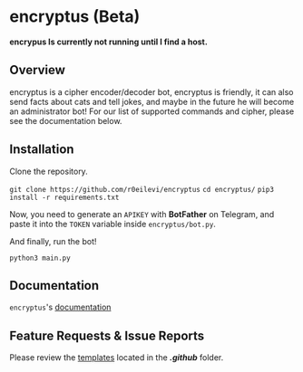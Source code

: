 # encryptus (Beta)

**encrypus Is currently not running until I find a host.**

## Overview

encryptus is a cipher encoder/decoder bot, encryptus is friendly, it can also send facts about cats and tell jokes, and maybe in the future he will become an administrator bot!
For our list of supported commands and cipher, please see the documentation below.

## Installation

Clone the repository.

`git clone https://github.com/r0eilevi/encryptus`
`cd encryptus/`
`pip3 install -r requirements.txt`

Now, you need to generate an `APIKEY` with **BotFather** on Telegram, and paste it into the `TOKEN` variable inside `encryptus/bot.py`.

And finally, run the bot!

`python3 main.py`

## Documentation

`encryptus`'s [documentation](https://github.com/r0eilevi/encryptus/docs)

## Feature Requests & Issue Reports

Please review the [templates](https://github.com/r0eilevi/encryptus/.github) located in the ***.github*** folder.
  
  

